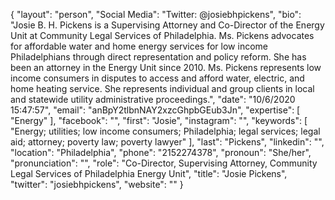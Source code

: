 {
  "layout": "person",
  "Social Media": "Twitter: @josiebhpickens",
  "bio": "Josie B. H. Pickens is a Supervising Attorney and Co-Director of the Energy Unit at Community Legal Services of Philadelphia. Ms. Pickens advocates for affordable water and home energy services for low income Philadelphians through direct representation and policy reform.  She has been an attorney in the Energy Unit since 2010.  Ms. Pickens represents low income consumers in disputes to access and afford water, electric, and home heating service.  She represents individual and group clients in local and statewide utility administrative proceedings.",
  "date": "10/6/2020 15:47:57",
  "email": "anBpY2tlbnNAY2xzcGhpbGEub3Jn",
  "expertise": [
    "Energy"
  ],
  "facebook": "",
  "first": "Josie",
  "instagram": "",
  "keywords": [
    "Energy; utilities; low income consumers; Philadelphia; legal services; legal aid; attorney; poverty law; poverty lawyer"
  ],
  "last": "Pickens",
  "linkedin": "",
  "location": "Philadelphia",
  "phone": "2152274378",
  "pronoun": "She/her",
  "pronunciation": "",
  "role": "Co-Director, Supervising Attorney, Community Legal Services of Philadelphia Energy Unit",
  "title": "Josie Pickens",
  "twitter": "josiebhpickens",
  "website": ""
}

